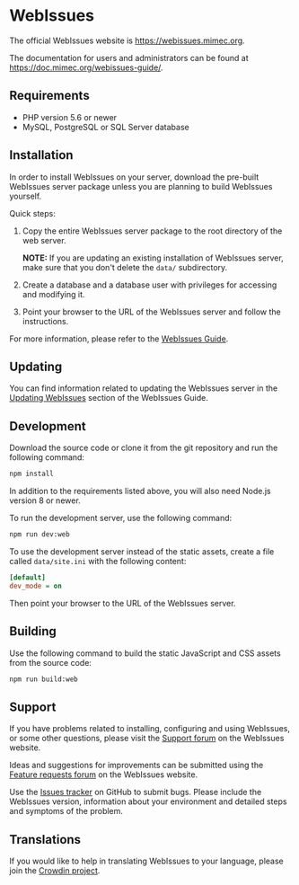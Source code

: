 # WebIssues

The official WebIssues website is https://webissues.mimec.org.

The documentation for users and administrators can be found at https://doc.mimec.org/webissues-guide/.

## Requirements

* PHP version 5.6 or newer
* MySQL, PostgreSQL or SQL Server database

## Installation

In order to install WebIssues on your server, download the pre-built WebIssues server package unless you are planning to build WebIssues yourself.

Quick steps:

1. Copy the entire WebIssues server package to the root directory of the web server.

    **NOTE:** If you are updating an existing installation of WebIssues server, make sure that you don't delete the `data/` subdirectory.

2. Create a database and a database user with privileges for accessing and modifying it.

3. Point your browser to the URL of the WebIssues server and follow the instructions.

For more information, please refer to the [WebIssues Guide](https://doc.mimec.org/webissues-guide/).

## Updating

You can find information related to updating the WebIssues server in the [Updating WebIssues](https://doc.mimec.org/webissues-guide/system-administration.html#updating-webissues) section of the WebIssues Guide.

## Development

Download the source code or clone it from the git repository and run the following command:

```bash
npm install
```

In addition to the requirements listed above, you will also need Node.js version 8 or newer.

To run the development server, use the following command:

```bash
npm run dev:web
```

To use the development server instead of the static assets, create a file called `data/site.ini` with the following content:

```ini
[default]
dev_mode = on
```

Then point your browser to the URL of the WebIssues server.

## Building

Use the following command to build the static JavaScript and CSS assets from the source code:

```bash
npm run build:web
```

## Support

If you have problems related to installing, configuring and using WebIssues, or some other questions, please visit the [Support forum](https://webissues.mimec.org/forum/general) on the WebIssues website.

Ideas and suggestions for improvements can be submitted using the [Feature requests forum](https://webissues.mimec.org/forum/tracker) on the WebIssues website.

Use the [Issues tracker](https://github.com/mimecorg/webissues/issues) on GitHub to submit bugs. Please include the WebIssues version, information about your environment and detailed steps and symptoms of the problem.

## Translations

If you would like to help in translating WebIssues to your language, please join the [Crowdin project](https://crowdin.com/project/webissues).
